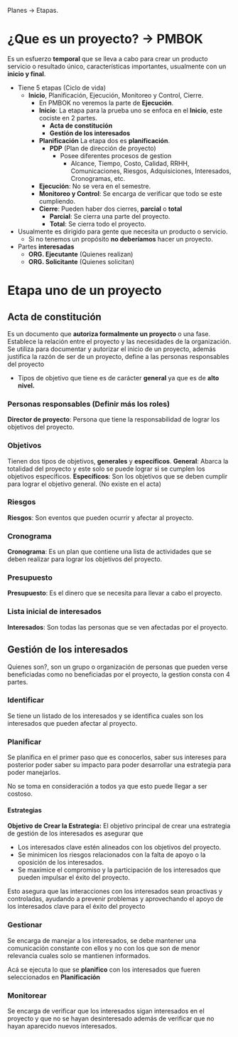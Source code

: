 Planes → Etapas.

# ¿Que es un proyecto? → PMBOK
Es un esfuerzo **temporal** que se lleva a cabo para crear un producto servicio o resultado único, características importantes, usualmente con un **inicio y final**.
- Tiene 5 etapas (Ciclo de vida)
	- **Inicio**, Planificación, Ejecución, Monitoreo y Control, Cierre.
		- En PMBOK no veremos la parte de **Ejecución**.
		- **Inicio**: La etapa para la prueba uno se enfoca en el **Inicio**, este cociste en 2 partes.
			- **Acta de constitución**
			- **Gestión de los interesados**
		- **Planificación** La etapa dos es **planificación**.
			- **PDP** (Plan de dirección de proyecto)
				- Posee diferentes procesos de gestion
					- Alcance, Tiempo, Costo, Calidad, RRHH, Comunicaciones, Riesgos, Adquisiciones, Interesados, Cronogramas, etc.
		- **Ejecución**: No se vera en el semestre.
		- **Monitoreo y Control**: Se encarga de verificar que todo se este cumpliendo.
		- **Cierre**: Pueden haber dos cierres, **parcial** o **total**
			- **Parcial**: Se cierra una parte del proyecto.
			- **Total**: Se cierra todo el proyecto.
- Usualmente es dirigido para gente que necesita un producto o servicio.
	- Si no tenemos un propósito **no deberíamos** hacer un proyecto.
- Partes **interesadas**
	- **ORG. Ejecutante** (Quienes realizan)
	- **ORG. Solicitante** (Quienes solicitan)

# Etapa uno de un proyecto
## Acta de constitución
Es un documento que **autoriza formalmente un proyecto** o una fase. Establece la relación entre el proyecto y las necesidades de la organización. Se utiliza para documentar y autorizar el inicio de un proyecto, además justifica la razón de ser de un proyecto, define a las personas responsables del proyecto
- Tipos de objetivo que tiene es de carácter **general** ya que es de **alto nivel.**
### Personas responsables (Definir más los roles)
**Director de proyecto**: Persona que tiene la responsabilidad de lograr los objetivos del proyecto.

### Objetivos
Tienen dos tipos de objetivos, **generales** y **específicos**.
**General**: Abarca la totalidad del proyecto y este solo se puede lograr si se cumplen los objetivos específicos.
**Específicos**: Son los objetivos que se deben cumplir para lograr el objetivo general. (No existe en el acta)

### Riesgos
**Riesgos**: Son eventos que pueden ocurrir y afectar al proyecto.

### Cronograma
**Cronograma**: Es un plan que contiene una lista de actividades que se deben realizar para lograr los objetivos del proyecto.

### Presupuesto
**Presupuesto**: Es el dinero que se necesita para llevar a cabo el proyecto.

### Lista inicial de interesados
**Interesados**: Son todas las personas que se ven afectadas por el proyecto.

## Gestión de los interesados
Quienes son?, son un grupo o organización de personas que pueden verse beneficiadas como no beneficiadas por el proyecto, la gestion consta con 4 partes.

### Identificar
Se tiene un listado de los interesados y se identifica cuales son los interesados que pueden afectar al proyecto.

### Planificar
Se planifica en el primer paso que es conocerlos, saber sus intereses para posterior poder saber su impacto para poder desarrollar una estrategia para poder manejarlos.

No se toma en consideración a todos ya que esto puede llegar a ser costoso.

#### Estrategias
**Objetivo de Crear la Estrategia:** El objetivo principal de crear una estrategia de gestión de los interesados es asegurar que
- Los interesados clave estén alineados con los objetivos del proyecto.
- Se minimicen los riesgos relacionados con la falta de apoyo o la oposición de los interesados.
- Se maximice el compromiso y la participación de los interesados que pueden impulsar el éxito del proyecto.

Esto asegura que las interacciones con los interesados sean proactivas y controladas, ayudando a prevenir problemas y aprovechando el apoyo de los interesados clave para el éxito del proyecto

### Gestionar
Se encarga de manejar a los interesados, se debe mantener una comunicación constante con ellos y no con los que son de menor relevancia cuales solo se mantienen informados.

Acá se ejecuta lo que se **planifico** con los interesados que fueren seleccionados en **Planificación**

### Monitorear
Se encarga de verificar que los interesados sigan interesados en el proyecto y que no se hayan desinteresado además de verificar que no hayan aparecido nuevos interesados.

